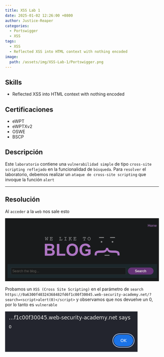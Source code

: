 ```yaml
---
title: XSS Lab 1
date: 2025-01-02 12:26:00 +0800
author: Justice-Reaper
categories:
  - Portswigger
  - XSS
tags:
  - XSS
  - Reflected XSS into HTML context with nothing encoded
image:
  path: /assets/img/XSS-Lab-1/Portswigger.png
---
```


## Skills

- Reflected XSS into HTML context with nothing encoded

## Certificaciones

- eWPT
- eWPTXv2
- OSWE
- BSCP
  
## Descripción

Este `laboratorio` contiene una `vulnerabilidad simple` de tipo `cross-site scripting reflejado` en la funcionalidad de `búsqueda`. Para `resolver` el laboratorio, debemos realizar un `ataque de cross-site scripting` que invoque la función `alert`

---
## Resolución

Al `acceder` a la `web` nos sale esto

![](/assets/img/XSS-Lab-1/image_1.png)

Probamos un `XSS (Cross Site Scripting)` en el parámetro de `search` `https://0a6300f40324368482fd6f1c00f30045.web-security-academy.net/?search=<script>alert(0)</script>` y observamos que nos devuelve un 0, por lo tanto es `vulnerable`

![](/assets/img/XSS-Lab-1/image_2.png)
